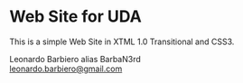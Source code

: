 <h1>Web Site for UDA</h1>


This is a simple Web Site in XTML 1.0 Transitional and CSS3.

Leonardo Barbiero alias BarbaN3rd<br />
<leonardo.barbiero@gmail.com>
